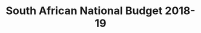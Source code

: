 ---
layout: homepage
title: South African National Budget 2018-19
years:
- [2015-16, /2015-16, link]
- [2016-17, /2016-17, link]
- [2017-18, /2017-18, link]
- [2018-19, /2018-19, active]
financial_year: 2018-19
active: home
nested: false
---